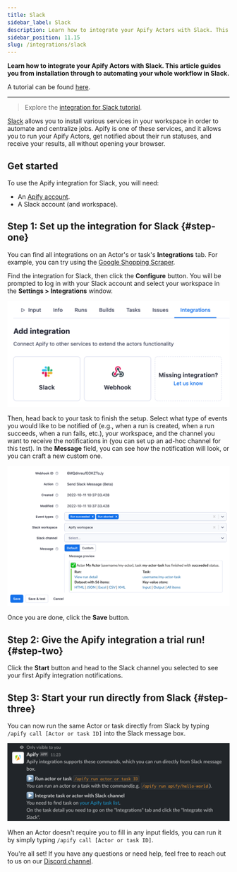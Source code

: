```yaml
---
title: Slack
sidebar_label: Slack
description: Learn how to integrate your Apify Actors with Slack. This article guides you from installation through to automating your whole workflow in Slack.
sidebar_position: 11.15
slug: /integrations/slack
---
```


**Learn how to integrate your Apify Actors with Slack. This article guides you from installation through to automating your whole workflow in Slack.**

A tutorial can be found [here](https://help.apify.com/en/articles/6454058-apify-integration-for-slack).

---

> Explore the [integration for Slack tutorial](https://help.apify.com/en/articles/6454058-apify-integration-for-slack).


[Slack](https://slack.com/) allows you to install various services in your workspace in order to automate and centralize jobs. Apify is one of these services, and it allows you to run your Apify Actors, get notified about their run statuses, and receive your results, all without opening your browser.

## Get started

To use the Apify integration for Slack, you will need:

- An [Apify account](https://console.apify.com/).
- A Slack account (and workspace).

## Step 1: Set up the integration for Slack {#step-one}

You can find all integrations on an Actor's or task's **Integrations** tab. For example, you can try using the [Google Shopping Scraper](https://console.apify.com/actors/aLTexEuCetoJNL9bL).

Find the integration for Slack, then click the **Configure** button. You will be prompted to log in with your Slack account and select your workspace in the **Settings > Integrations** window.

![Integrations tab](./images/integrations-tab.png)

Then, head back to your task to finish the setup. Select what type of events you would like to be notified of (e.g., when a run is created, when a run succeeds, when a run fails, etc.), your workspace, and the channel you want to receive the notifications in (you can set up an ad-hoc channel for this test). In the **Message** field, you can see how the notification will look, or you can craft a new custom one.

![Integration setup](./images/slack-integration-setup.png)

Once you are done, click the **Save** button.

## Step 2: Give the Apify integration a trial run! {#step-two}

Click the **Start** button and head to the Slack channel you selected to see your first Apify integration notifications.

## Step 3: Start your run directly from Slack {#step-three}

You can now run the same Actor or task directly from Slack by typing `/apify call [Actor or task ID]` into the Slack message box.

![Use Apify from Slack](./images/slack-apify-message.png)

When an Actor doesn't require you to fill in any input fields, you can run it by simply typing `/apify call [Actor or task ID]`.

You're all set! If you have any questions or need help, feel free to reach out to us on our [Discord channel](https://discord.com/invite/jyEM2PRvMU).
